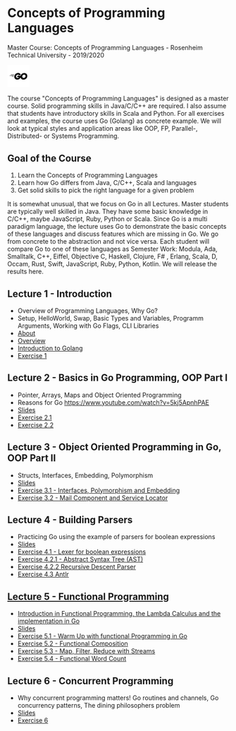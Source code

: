 # Concepts of Programming Languages
Master Course: Concepts of Programming Languages - Rosenheim Technical University - 2019/2020

<img src="docs/img/go.png" width="10%">

The course "Concepts of Programming Languages" is designed as a master course. Solid programming skills in Java/C/C++ are required. I also assume that students have introductory skills in Scala and Python. For all exercises and examples, the course uses Go (Golang) as concrete example.
We will look at typical styles and application areas like OOP, FP, Parallel-, Distributed- or Systems Programming. 

## Goal of the Course

1. Learn the Concepts of Programming Languages
2. Learn how Go differs from Java, C/C++, Scala and languages
3. Get solid skills to pick the right language for a given problem

It is somewhat unusual, that we focus on Go in all Lectures. Master students are typically well skilled in Java. They
have some basic knowledge in C/C++, maybe JavaScript, Ruby, Python or Scala. Since Go is a multi paradigm language, the lecture uses Go to demonstrate the basic concepts of these languages and discuss features which are missing in Go. We go from concrete to the abstraction and not vice versa.
Each student will compare Go to one of these languages as Semester Work: Modula, Ada, Smalltalk, C++, Eiffel, Objective C, Haskell, Clojure, F# , Erlang, Scala, D, Occam, Rust, Swift, JavaScript, Ruby, Python, Kotlin. We will release the results here. 

## Lecture 1 - Introduction

- Overview of Programming Languages, Why Go?
- Setup, HelloWorld, Swap, Basic Types and Variables, Programm Arguments, Working with Go Flags, CLI Libraries 
- <a href="docs/1.0-About.pdf">About</a>
- <a href="docs/1.1-Overview.pdf">Overview</a>
- <a href="docs/1.2-Introduction to Golang.pdf">Introduction to Golang</a>
- <a href="docs/exercises/Exercise1.md">Exercise 1</a>

## Lecture 2 - Basics in Go Programming, OOP Part I

- Pointer, Arrays, Maps and Object Oriented Programming
- Reasons for Go https://www.youtube.com/watch?v=5kj5ApnhPAE
- <a href="docs/2.0-Go Programming - Basics and OOP.pdf">Slides</a>
- <a href="docs/exercises/Exercise2.1.md">Exercise 2.1</a>
- <a href="docs/exercises/Exercise2.2.md">Exercise 2.2</a>

## Lecture 3 - Object Oriented Programming in Go, OOP Part II

- Structs, Interfaces, Embedding, Polymorphism
- <a href="docs/3.0-Go-Programming-OOP.pdf">Slides</a>
- <a href="docs/exercises/Exercise3.md">Exercise 3.1 - Interfaces, Polymorphism and Embedding</a>
- <a href="docs/exercises/Exercise3.md">Exercise 3.2 - Mail Component and Service Locator</a>

## Lecture 4 - Building Parsers

- Practicing Go using the example of parsers for boolean expressions
- <a href="docs/4.0-Go-Programming-Parser.pdf">Slides</a>
- <a href="docs/exercises/Exercise4.md">Exercise 4.1 - Lexer for boolean expressions
- <a href="docs/exercises/Exercise4.md">Exercise 4.2.1 - Abstract Syntax Tree (AST)
- <a href="docs/exercises/Exercise4.md">Exercise 4.2.2 Recursive Descent Parser
- <a href="docs/exercises/Exercise4.md">Exercise 4.3 Antlr

## Lecture 5 - Functional Programming
- Introduction in Functional Programming, the Lambda Calculus and the implementation in Go
- <a href="docs/5.0-Functional-Programming.pdf">Slides</a>
- <a href="docs/exercises/Exercise5.md">Exercise 5.1 - Warm Up with functional Programming in Go</a>
- <a href="docs/exercises/Exercise5.md">Exercise 5.2 - Functional Composition</a>
- <a href="docs/exercises/Exercise5.md">Exercise 5.3 - Map, Filter, Reduce with Streams</a>
- <a href="docs/exercises/Exercise5.md">Exercise 5.4 - Functional Word Count</a>

## Lecture 6 - Concurrent Programming
- Why concurrent programming matters! Go routines and channels, Go concurrency patterns, The dining philosophers problem
- <a href="docs/6.0-Concurrent-Programming.pdf">Slides</a>
- <a href="docs/exercises/Exercise6.md">Exercise 6</a>

